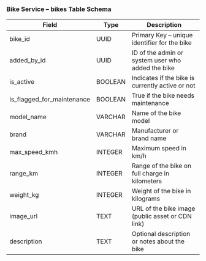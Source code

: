 ### Bike Service – bikes Table Schema

| Field                      | Type    | Description                                       |
| -------------------------- | ------- | ------------------------------------------------- |
| bike_id                    | UUID    | Primary Key – unique identifier for the bike      |
| added_by_id                | UUID    | ID of the admin or system user who added the bike |
| is_active                  | BOOLEAN | Indicates if the bike is currently active or not  |
| is_flagged_for_maintenance | BOOLEAN | True if the bike needs maintenance                |
| model_name                 | VARCHAR | Name of the bike model                            |
| brand                      | VARCHAR | Manufacturer or brand name                        |
| max_speed_kmh              | INTEGER | Maximum speed in km/h                             |
| range_km                   | INTEGER | Range of the bike on full charge in kilometers    |
| weight_kg                  | INTEGER | Weight of the bike in kilograms                   |
| image_url                  | TEXT    | URL of the bike image (public asset or CDN link)  |
| description                | TEXT    | Optional description or notes about the bike      |
